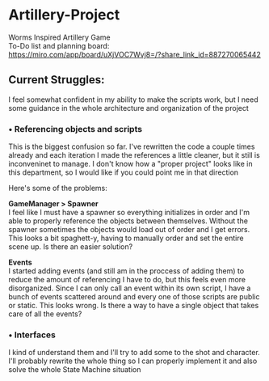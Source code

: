 # Artillery-Project
Worms Inspired Artillery Game  
To-Do list and planning board: https://miro.com/app/board/uXjVOC7Wvj8=/?share_link_id=887270065442

## Current Struggles:
I feel somewhat confident in my ability to make the scripts work, but I need some guidance in the whole architecture and organization of the project

### • Referencing objects and scripts
This is the biggest confusion so far. I've rewritten the code a couple times already and each iteration I made the references a little cleaner, but it still is inconveninet to manage. I don't know how a "proper project" looks like in this department, so I would like if you could point me in that direction

Here's some of the problems:

**GameManager > Spawner**  
I feel like I must have a spawner so everything initializes in order and I'm able to properly reference the objects between themselves. Without the spawner sometimes the objects would load out of order and I get errors.
This looks a bit spaghett-y, having to manually order and set the entire scene up. Is there an easier solution?

**Events**  
I started adding events (and still am in the proccess of adding them) to reduce the amount of referencing I have to do, but this feels even more disorganized. Since I can only call an event within its own script, I have a bunch of events scattered around and every one of those scripts are public or static. This looks wrong.
Is there a way to have a single object that takes care of all the events?


### • Interfaces
I kind of understand them and I'll try to add some to the shot and character. I'll probably rewrite the whole thing so I can properly implement it and also solve the whole State Machine situation
